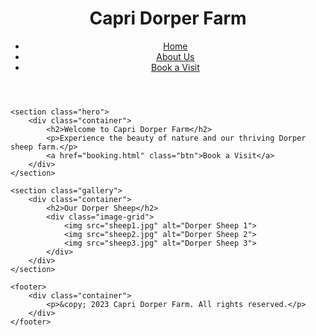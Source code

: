 
<!DOCTYPE html>
<html lang="en">
<head>
    <meta charset="UTF-8">
    <meta name="viewport" content="width=device-width, initial-scale=1.0">
    <title>Capri Dorper Farm</title>
    <link rel="stylesheet" href="styles.css">
</head>
<body>
    <header>
        <div class="container">
            <h1>Capri Dorper Farm</h1>
            <nav>
                <ul>
                    <li><a href="index.html">Home</a></li>
                    <li><a href="about.html">About Us</a></li>
                    <li><a href="booking.html">Book a Visit</a></li>
                </ul>
            </nav>
        </div>
    </header>

    <section class="hero">
        <div class="container">
            <h2>Welcome to Capri Dorper Farm</h2>
            <p>Experience the beauty of nature and our thriving Dorper sheep farm.</p>
            <a href="booking.html" class="btn">Book a Visit</a>
        </div>
    </section>

    <section class="gallery">
        <div class="container">
            <h2>Our Dorper Sheep</h2>
            <div class="image-grid">
                <img src="sheep1.jpg" alt="Dorper Sheep 1">
                <img src="sheep2.jpg" alt="Dorper Sheep 2">
                <img src="sheep3.jpg" alt="Dorper Sheep 3">
            </div>
        </div>
    </section>

    <footer>
        <div class="container">
            <p>&copy; 2023 Capri Dorper Farm. All rights reserved.</p>
        </div>
    </footer>
</body>
</html>
